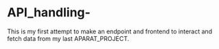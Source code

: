 # API_handling-
This is my first attempt to make an endpoint and frontend to interact and fetch data from my last APARAT_PROJECT.
